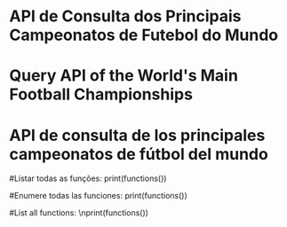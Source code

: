 # API de Consulta dos Principais Campeonatos de Futebol do Mundo
# Query API of the World's Main Football Championships
# API de consulta de los principales campeonatos de fútbol del mundo


#Listar todas as funções:
print(functions())

#Enumere todas las funciones:
print(functions())

#List all functions:
\nprint(functions())
